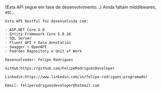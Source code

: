  (Esta API segue em fase de desenvolvimento...)
    Ainda faltam middlewares, etc...

    Esta API Restful foi desenvolvida com:
    
    - ASP.NET Core 5.0
    - Entity Framework Core 5.0.16
    - SQL Server 
    - Fluent API + Data Annotation 
    - Swagger + OpenAPI
    - Padrões Repository e Unit of Work

    Desenvolvedor: Felipe Rodrigues
    
    GitHub:https://github.com/FelipeRodriguesDeveloper
    
    Linkedin:https://www.linkedin.com/in/felipe-rodrigues-programador
    
    Email: feliperodriguesdeveloper@hotmail.com
